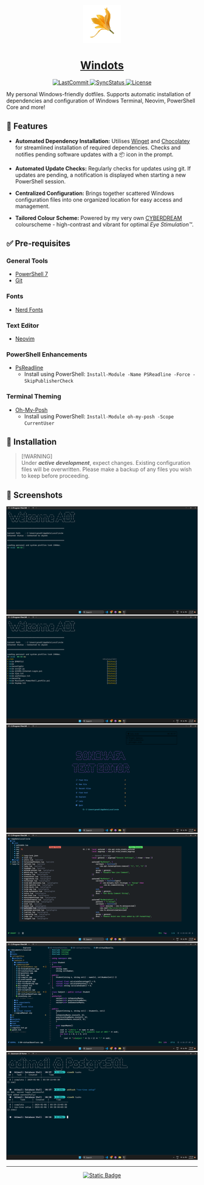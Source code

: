 <p align="center">
  <a href="https://adimail.github.io/">
    <picture>
      <img src="assets\favicon.ico" height="100">
    </picture>
    <h1 align="center">Windots</h1>
  </a>
</p>

<p align="center">
  <a href="https://https://github.com/adimail/config-files/commit">
    <img alt="LastCommit" src="https://img.shields.io/github/last-commit/scottmckendry/windots/main?style=for-the-badge&logo=github&color=%237dcfff">
  </a>
  <a href="https://https://github.com/adimail/config-files/actions/workflows/sync.yml">
    <img alt="SyncStatus" src="https://img.shields.io/github/actions/workflow/status/scottmckendry/Windots/sync.yml?style=for-the-badge&logo=github&label=Sync%20to%20dots&color=%23bb9af7">
  </a>
  <a href="https://https://github.com/adimail/config-files/blob/main/LICENSE">
    <img alt="License" src="https://img.shields.io/github/license/scottmckendry/Windots?style=for-the-badge&logo=github&color=%239ece6a">
  </a>
</p>

My personal Windows-friendly dotfiles. Supports automatic installation of dependencies and configuration of Windows Terminal, Neovim, PowerShell Core and more!

## 🎉 Features

- **Automated Dependency Installation:** Utilises [Winget](https://learn.microsoft.com/en-us/windows/package-manager/winget/) and [Chocolatey](https://chocolatey.org/) for streamlined installation of required dependencies. Checks and notifies pending software updates with a 📦 icon in the prompt.
- **Automated Update Checks:** Regularly checks for updates using git. If updates are pending, a notification is displayed when starting a new PowerShell session.

- **Centralized Configuration:** Brings together scattered Windows configuration files into one organized location for easy access and management.
- **Tailored Colour Scheme:** Powered by my very own [CYBERDREAM](https://github.com/scottmckendry/cyberdream.nvim) colourscheme - high-contrast and vibrant for optimal _Eye Stimulation™_.

## ✅ Pre-requisites

### General Tools

- [PowerShell 7](https://learn.microsoft.com/en-us/powershell/scripting/install/installing-powershell-on-windows?view=powershell-7.3#install-powershell-using-winget-recommended)
- [Git](https://winget.run/pkg/Git/Git)

### Fonts

- [Nerd Fonts](https://www.nerdfonts.com/)

### Text Editor

- [Neovim](https://neovim.io/)

### PowerShell Enhancements

- [PsReadline](https://github.com/PowerShell/PsReadline)
  - Install using PowerShell: `Install-Module -Name PSReadline -Force -SkipPublisherCheck`

### Terminal Theming

- [Oh-My-Posh](https://ohmyposh.dev/)
  - Install using PowerShell: `Install-Module oh-my-posh -Scope CurrentUser`

## 🚀 Installation

> [!WARNING]\
> Under _**active development**_, expect changes. Existing configuration files will be overwritten. Please make a backup of any files you wish to keep before proceeding.

## 📸 Screenshots

![image](assets/ss1.png)
![image](assets/ss2.png)
![image](assets/ss3.png)
![image](assets/ss4.png)
![image](assets/ss5.png)
![image](assets/ss6.png)

<hr>

<p align="center">
  <a href="https://adimail.github.io">
    <img alt="Static Badge" src="https://img.shields.io/badge/Blog_Post-Go?style=for-the-badge&label=%F0%9F%92%ADRead&color=%237aa2f7">
  </a>
</p>
